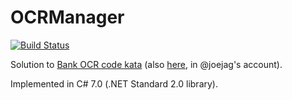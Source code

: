 # OCRManager

[![Build Status](https://dev.azure.com/eduherminio/OCRManager/_apis/build/status/eduherminio.OCRManager?branchName=master)](https://dev.azure.com/eduherminio/OCRManager/_build/latest?definitionId=2&branchName=master)

Solution to [Bank OCR code kata](https://code.joejag.com/coding-dojo/bank-ocr/) (also [here](https://github.com/joejag/techblog/tree/master/coding-dojo/bank-ocr), in @joejag's account).

Implemented in C# 7.0 (.NET Standard 2.0 library).
